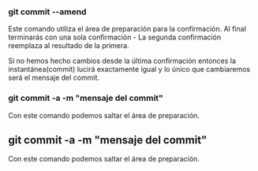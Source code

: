 ### git commit --amend
Este comando utiliza el área de preparación para la confirmación. Al final terminarás con una sola confirmación - La segunda confirmación reemplaza al resultado de la primera.

Si no hemos hecho cambios desde la última confirmación entonces la instantánea(commit) lucirá exactamente igual y lo único que cambiaremos será el mensaje del commit.



### git commit -a -m "mensaje del commit"

Con este comando podemos saltar el área de preparación.

## git commit -a -m  "mensaje del commit"

Con este comando podemos saltar el área de preparación.